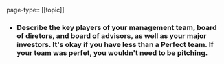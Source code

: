 page-type:: [[topic]]
- ### Describe the key players of your management team, board of diretors, and board of advisors, as well as your major investors. It's okay if you have less than a Perfect team. If your team was perfet, you wouldn't need to be pitching.



